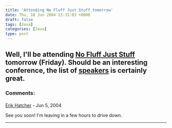 ```yaml
---
title: 'Attending No Fluff Just Stuff tomorrow'
date: Thu, 10 Jun 2004 23:31:03 +0000
draft: false
tags: [Java]
categories: [Java]
type: post
---
```


Well, I'll be attending [No Fluff Just Stuff](http://www.nofluffjuststuff.com/index.jsp) tomorrow (Friday). Should be an interesting conference, the list of [speakers](http://www.nofluffjuststuff.com/2004-06-raleighdurham/speakers.jsp) is certainly great.
---
### Comments:
####
[Erik Hatcher]( "") - <time datetime="2004-06-11 04:31:09">Jun 5, 2004</time>

See you soon! I'm leaving in a few hours to drive down.
<hr />

